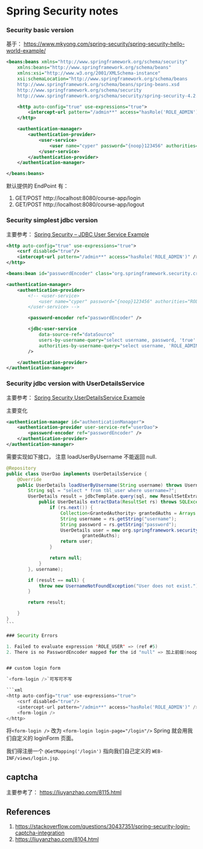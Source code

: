 # Spring Security notes

### Security basic version

基于： https://www.mkyong.com/spring-security/spring-security-hello-world-example/

```xml
<beans:beans xmlns="http://www.springframework.org/schema/security"
    xmlns:beans="http://www.springframework.org/schema/beans"
    xmlns:xsi="http://www.w3.org/2001/XMLSchema-instance"
    xsi:schemaLocation="http://www.springframework.org/schema/beans
    http://www.springframework.org/schema/beans/spring-beans.xsd
    http://www.springframework.org/schema/security
    http://www.springframework.org/schema/security/spring-security-4.2.xsd">

    <http auto-config="true" use-expressions="true">
        <intercept-url pattern="/admin**" access="hasRole('ROLE_ADMIN')" />
    </http>

    <authentication-manager>
        <authentication-provider>
            <user-service>
                <user name="cyper" password="{noop}123456" authorities="ROLE_ADMIN" />
            </user-service>
        </authentication-provider>
    </authentication-manager>

</beans:beans>
```

默认提供的 EndPoint 有：

1. GET/POST http://localhost:8080/course-app/login
2. GET/POST http://localhost:8080/course-app/logout

### Security simplest jdbc version

主要参考： [Spring Security – JDBC User Service Example](https://howtodoinjava.com/spring-security/jdbc-user-service-based-spring-security-example/)

```xml
<http auto-config="true" use-expressions="true">
    <csrf disabled="true"/>
    <intercept-url pattern="/admin**" access="hasRole('ROLE_ADMIN')" />
</http>

<beans:bean id="passwordEncoder" class="org.springframework.security.crypto.password.NoOpPasswordEncoder" factory-method="getInstance"/>

<authentication-manager>
    <authentication-provider>
        <!-- <user-service>
            <user name="cyper" password="{noop}123456" authorities="ROLE_ADMIN" />
        </user-service> -->

        <password-encoder ref="passwordEncoder" />

        <jdbc-user-service
            data-source-ref="dataSource"
            users-by-username-query="select username, password, 'true' from tbl_user where username=?;"
            authorities-by-username-query="select username, 'ROLE_ADMIN' from tbl_user where username=?;"
        />

    </authentication-provider>
</authentication-manager>
```

### Security jdbc version with UserDetailsService

主要参考： [Spring Security UserDetailsService Example](https://howtodoinjava.com/spring-security/custom-userdetailsservice-example-for-spring-3-security/)

主要变化

```xml
<authentication-manager id="authenticationManager">
    <authentication-provider user-service-ref="userDao">
        <password-encoder ref="passwordEncoder" />
    </authentication-provider>
</authentication-manager>
```

需要实现如下接口， 注意 loadUserByUsername 不能返回 null.

````java
@Repository
public class UserDao implements UserDetailsService {
    @Override
    public UserDetails loadUserByUsername(String username) throws UsernameNotFoundException {
        String sql = "select * from tbl_user where username=?";
        UserDetails result = jdbcTemplate.query(sql, new ResultSetExtractor<UserDetails>() {
            public UserDetails extractData(ResultSet rs) throws SQLException {
                if (rs.next()) {
                    Collection<GrantedAuthority> grantedAuths = Arrays.asList(new SimpleGrantedAuthority("ROLE_ADMIN"));
                    String username = rs.getString("username");
                    String password = rs.getString("password");
                    UserDetails user = new org.springframework.security.core.userdetails.User(username, password,
                            grantedAuths);
                    return user;
                }

                return null;
            }
        }, username);

        if (result == null) {
            throw new UsernameNotFoundException("User does not exist.");
        }

        return result;

    }
}
```

### Security Errors

1. Failed to evaluate expression 'ROLE_USER' => (ref #5)
2. There is no PasswordEncoder mapped for the id "null" => 加上前缀(noop)


## custom login form

`<form-login />`可写可不写

```xml
<http auto-config="true" use-expressions="true">
    <csrf disabled="true"/>
    <intercept-url pattern="/admin**" access="hasRole('ROLE_ADMIN')" />
    <form-login />
</http>
````

将`<form-login />` 改为 `<form-login login-page="/login"/>` Spring 就会用我们自定义的 loginForm 页面。

我们得注册一个 `@GetMapping('/login')` 指向我们自己定义的 `WEB-INF/views/login.jsp`.

## captcha

主要参考了： https://liuyanzhao.com/8115.html

## References

1. https://stackoverflow.com/questions/30437351/spring-security-login-captcha-integration
2. https://liuyanzhao.com/8104.html
